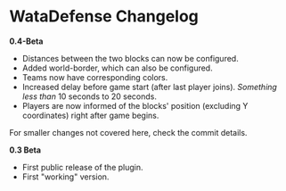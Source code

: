 # WataDefense Changelog

**0.4-Beta**

* Distances between the two blocks can now be configured.
* Added world-border, which can also be configured.
* Teams now have corresponding colors.
* Increased delay before game start (after last player joins). _Something less than_ 10 seconds to 20 seconds.
* Players are now informed of the blocks' position (excluding Y coordinates) right after game begins.

For smaller changes not covered here, check the commit details.

**0.3 Beta**

* First public release of the plugin.
* First "working" version.
